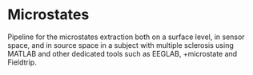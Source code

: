 # Microstates
Pipeline for the microstates extraction both on a surface level, in sensor space, and in source space in a subject with multiple sclerosis using MATLAB and other dedicated tools such as EEGLAB, +microstate and Fieldtrip.

